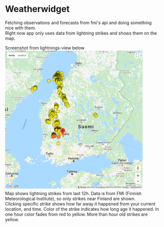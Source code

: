 <h1>Weatherwidget</h1>

<p>
Fetching observations and forecasts from fmi's api and doing something nice with them.<br>
Right now app only uses data from lightning strikes and shows them on the map.
</p>

<p>
Screenshot from lightnings-view below<br>
<img src="screenshot_lightning.png" width=450></img>
<br>
Map shows lightning strikes from last 12h. Data is from FMI (Finnish Meteorological Institute), so only strikes near Finland are shown.<br>
Clicking specific strike shows how far away it happened from your current location, and time.
Color of the strike indicates how long age it happened. In one hour color fades from red to yellow. More than hour old strikes are yellow.
</p>

